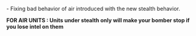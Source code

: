 \- Fixing bad behavior of air introduced with the new stealth behavior.

**FOR AIR UNITS : Units under stealth only will make your bomber stop if
you lose intel on them**